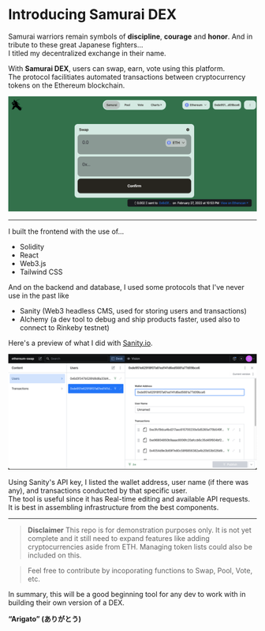 # Introducing Samurai DEX

Samurai warriors remain symbols of **discipline**, **courage** and **honor**. And in tribute to these great Japanese fighters...  
I titled my decentralized exchange in their name.

With **Samurai DEX**, users can swap, earn, vote using this platform.  
The protocol facilitiates automated transactions between cryptocurrency tokens on the Ethereum blockchain.


![DEX-screenshot](/DEX3.png)


------------------------------------------------------------------------------------------------------------------------

I built the frontend with the use of...

* Solidity
* React
* Web3.js
* Tailwind CSS

And on the backend and database, I used some protocols that I've never use in the past like

* Sanity (Web3 headless CMS, used for storing users and transactions) 
* Alchemy (a dev tool to debug and ship products faster, used also to connect to Rinkeby testnet)


Here's a preview of what I did with [Sanity.io](https://www.sanity.io/). 


![Sanity-users](/DEX2.png)

Using Sanity's API key, I listed the wallet address, user name (if there was any), and transactions conducted by that specific user.  
The tool is useful since it has Real-time editing and available API requests.  
It is best in assembling infrastructure from the best components.

-------------------------------------------------------------------

> **Disclaimer**
> This repo is for demonstration purposes only. It is not yet complete and it still need to expand features like adding cryptocurrencies aside from ETH. 
> Managing token lists could also be included on this.

> Feel free to contribute by incoporating functions to Swap, Pool, Vote, etc.

In summary, this will be a good beginning tool for any  dev to work with in building their own version of a DEX.

**“Arigato” (ありがとう)**


